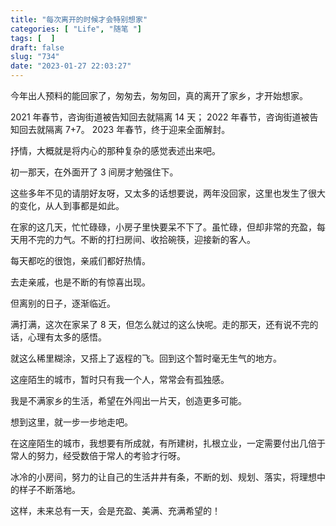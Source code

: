 ```yaml
---
title: "每次离开的时候才会特别想家"
categories: [ "Life", "随笔 "]
tags: [  ]
draft: false
slug: "734"
date: "2023-01-27 22:03:27"
---
```


今年出人预料的能回家了，匆匆去，匆匆回，真的离开了家乡，才开始想家。

2021 年春节，咨询街道被告知回去就隔离 14 天；
2022 年春节，咨询街道被告知回去就隔离 7+7。
2023 年春节，终于迎来全面解封。

抒情，大概就是将内心的那种复杂的感觉表述出来吧。

初一那天，在外面开了 3 间房才勉强住下。

这些多年不见的请朋好友呀，又太多的话想要说，两年没回家，这里也发生了很大的变化，从人到事都是如此。

在家的这几天，忙忙碌碌，小房子里快要呆不下了。虽忙碌，但却非常的充盈，每天用不完的力气。不断的打扫房间、收拾碗筷，迎接新的客人。

每天都吃的很饱，亲戚们都好热情。

去走亲戚，也是不断的有惊喜出现。

但离别的日子，逐渐临近。

满打满，这次在家呆了 8 天，但怎么就过的这么快呢。走的那天，还有说不完的话，心理有太多的感悟。

就这么稀里糊涂，又搭上了返程的飞。回到这个暂时毫无生气的地方。

这座陌生的城市，暂时只有我一个人，常常会有孤独感。

我是不满家乡的生活，希望在外闯出一片天，创造更多可能。

想到这里，就一步一步地走吧。

在这座陌生的城市，我想要有所成就，有所建树，扎根立业，一定需要付出几倍于常人的努力，经受数倍于常人的考验才行呀。

冰冷的小房间，努力的让自己的生活井井有条，不断的划、规划、落实，将理想中的样子不断落地。

这样，未来总有一天，会是充盈、美满、充满希望的！

